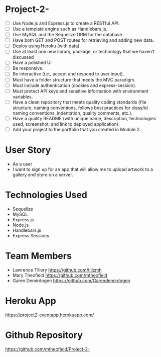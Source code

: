 # Project-2-

- [ ] Use Node.js and Express.js to create a RESTful API.
- [ ] Use a template engine such as Handlebars.js.
- [ ] Use MySQL and the Sequelize ORM for the database.
- [ ] Have both GET and POST routes for retrieving and adding new data.
- [ ] Deploy using Heroku (with data).
- [ ] Use at least one new library, package, or technology that we haven’t discussed
- [ ] Have a polished UI
- [ ] Be responsive.
- [ ] Be interactive (i.e., accept and respond to user input).
- [ ] Must have a folder structure that meets the MVC paradigm.
- [ ] Must include authentication (cookies and express-session).
- [ ] Must protect API keys and sensitive information with environment variables.
- [ ] Have a clean repository that meets quality coding standards (file structure, naming conventions, follows best practices for class/id naming conventions, indentation, quality comments, etc.).
- [ ] Have a quality README (with unique name, description, technologies used, screenshot, and link to deployed application).
- [ ] Add your project to the portfolio that you created in Module 2.

# User Story

- As a user
- I want to sign up for an app that will allow me to upload artwork to a gallery and store on a server.

# Technologies Used

- Sequelize
- MySQL
- Express.js
- Node.js
- Handlebars.js
- Express Sessions

# Team Members

- Lawrence Tillery https://github.com/tillzmh
- Mary Theofield https://github.com/mtheofield
- Garen Demirdogen https://github.com/Garendemirdogen

# Heroku App

https://project2-eventapp.herokuapp.com/

# Github Repository

https://github.com/mtheofield/Project-2-
